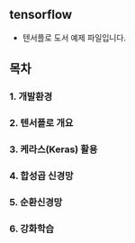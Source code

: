 ## tensorflow
- 텐서플로 도서 예제 파일입니다.

## 목차
### 1. 개발환경
### 2. 텐서플로 개요
### 3. 케라스(Keras) 활용
### 4. 합성곱 신경망
### 5. 순환신경망
### 6. 강화학습

